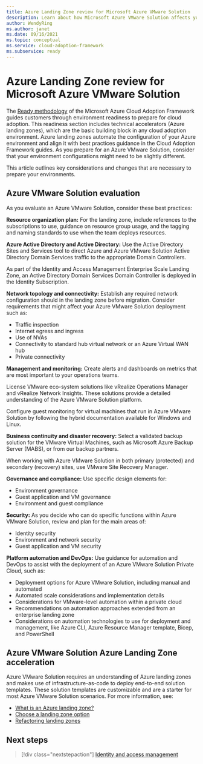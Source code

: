 ```yaml
---
title: Azure Landing Zone review for Microsoft Azure VMware Solution
description: Learn about how Microsoft Azure VMware Solution affects your Azure landing zone design.
author: WendyRing    
ms.author: janet    
ms.date: 09/16/2021
ms.topic: conceptual
ms.service: cloud-adoption-framework
ms.subservice: ready
---
```


# Azure Landing Zone review for Microsoft Azure VMware Solution

The [Ready methodology](../../ready/index.md) of the Microsoft Azure Cloud Adoption Framework guides customers through environment readiness to prepare for cloud adoption. This readiness section includes technical accelerators (Azure landing zones), which are the basic building block in any cloud adoption environment. Azure landing zones automate the configuration of your Azure environment and align it with best practices guidance in the Cloud Adoption Framework guides. As you prepare for an Azure VMware Solution, consider that your environment configurations might need to be slightly different.

This article outlines key considerations and changes that are necessary to prepare your environments.

## Azure VMware Solution evaluation

As you evaluate an Azure VMware Solution, consider these best practices:

**Resource organization plan:** For the landing zone, include references to the subscriptions to use, guidance on resource group usage, and the tagging and naming standards to use when the team deploys resources.

**Azure Active Directory and Active Directory:** Use the Active Directory Sites and Services tool to direct Azure and Azure VMware Solution Active Directory Domain Services traffic to the appropriate Domain Controllers. 

As part of the Identity and Access Management Enterprise Scale Landing Zone, an Active Directory Domain Services Domain Controller is deployed in the Identity Subscription.

**Network topology and connectivity:** Establish any required network configuration should in the landing zone before migration. Consider requirements that might affect your Azure VMware Solution deployment such as:

- Traffic inspection
- Internet egress and ingress
- Use of NVAs
- Connectivity to standard hub virtual network or an Azure Virtual WAN hub
- Private connectivity

**Management and monitoring​:** Create alerts and dashboards on metrics that are most important to your operations teams. 

License VMware eco-system solutions like vRealize Operations Manager and vRealize Network Insights. These solutions provide a detailed understanding of the Azure VMware Solution platform. 

Configure guest monitoring for virtual machines that run in Azure VMware Solution by following the hybrid documentation available for Windows and Linux.

**Business continuity and disaster recovery:** Select a validated backup solution for the VMware Virtual Machines, such as Microsoft Azure Backup Server (MABS), or from our backup partners. 

When working with Azure VMware Solution in both primary (protected) and secondary (recovery) sites, use VMware Site Recovery Manager.

**Governance and compliance:** Use specific design elements for: 

- Environment governance
- Guest application and VM governance
- Environment and guest compliance

**Security:** As you decide who can do specific functions within Azure VMware Solution, review and plan for the main areas of:

- Identity security
- Environment and network security
- Guest application and VM security

**Platform automation and DevOps​:** Use guidance for automation and DevOps to assist with the deployment of an Azure VMware Solution Private Cloud, such as:

- Deployment options for Azure VMware Solution, including manual and automated
- Automated scale considerations and implementation details
- Considerations for VMware-level automation within a private cloud
- Recommendations on automation approaches extended from an enterprise landing zone
- Considerations on automation technologies to use for deployment and management, like Azure CLI, Azure Resource Manager template, Bicep, and PowerShell

## Azure VMware Solution Azure Landing Zone acceleration

Azure VMware Solution requires an understanding of Azure landing zones and makes use of infrastructure-as-code to deploy end-to-end solution templates. These solution templates are customizable and are a starter for most Azure VMware Solution scenarios. For more information, see:

- [What is an Azure landing zone?](../../ready/landing-zone/index.md)
- [Choose a landing zone option](../../ready/landing-zone/choose-landing-zone-option.md)
- [Refactoring landing zones](../../ready/landing-zone/refactor.md)

## Next steps

> [!div class="nextstepaction"]
> [Identity and access management](./eslz-identity-and-access-management.md)
